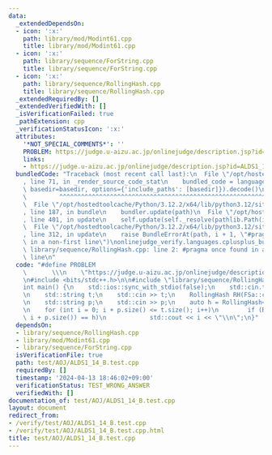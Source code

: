 ```yaml
---
data:
  _extendedDependsOn:
  - icon: ':x:'
    path: library/mod/Modint61.cpp
    title: library/mod/Modint61.cpp
  - icon: ':x:'
    path: library/sequence/ForString.cpp
    title: library/sequence/ForString.cpp
  - icon: ':x:'
    path: library/sequence/RollingHash.cpp
    title: library/sequence/RollingHash.cpp
  _extendedRequiredBy: []
  _extendedVerifiedWith: []
  _isVerificationFailed: true
  _pathExtension: cpp
  _verificationStatusIcon: ':x:'
  attributes:
    '*NOT_SPECIAL_COMMENTS*': ''
    PROBLEM: https://judge.u-aizu.ac.jp/onlinejudge/description.jsp?id=ALDS1_14_B
    links:
    - https://judge.u-aizu.ac.jp/onlinejudge/description.jsp?id=ALDS1_14_B
  bundledCode: "Traceback (most recent call last):\n  File \"/opt/hostedtoolcache/Python/3.12.2/x64/lib/python3.12/site-packages/onlinejudge_verify/documentation/build.py\"\
    , line 71, in _render_source_code_stat\n    bundled_code = language.bundle(stat.path,\
    \ basedir=basedir, options={'include_paths': [basedir]}).decode()\n          \
    \         ^^^^^^^^^^^^^^^^^^^^^^^^^^^^^^^^^^^^^^^^^^^^^^^^^^^^^^^^^^^^^^^^^^^^^^^^^^^^^^^^^\n\
    \  File \"/opt/hostedtoolcache/Python/3.12.2/x64/lib/python3.12/site-packages/onlinejudge_verify/languages/cplusplus.py\"\
    , line 187, in bundle\n    bundler.update(path)\n  File \"/opt/hostedtoolcache/Python/3.12.2/x64/lib/python3.12/site-packages/onlinejudge_verify/languages/cplusplus_bundle.py\"\
    , line 401, in update\n    self.update(self._resolve(pathlib.Path(included), included_from=path))\n\
    \  File \"/opt/hostedtoolcache/Python/3.12.2/x64/lib/python3.12/site-packages/onlinejudge_verify/languages/cplusplus_bundle.py\"\
    , line 312, in update\n    raise BundleErrorAt(path, i + 1, \"#pragma once found\
    \ in a non-first line\")\nonlinejudge_verify.languages.cplusplus_bundle.BundleErrorAt:\
    \ library/sequence/RollingHash.cpp: line 2: #pragma once found in a non-first\
    \ line\n"
  code: "#define PROBLEM                                                         \
    \       \\\n    \"https://judge.u-aizu.ac.jp/onlinejudge/description.jsp?id=ALDS1_14_B\"\
    \n#include <bits/stdc++.h>\n\n#include \"library/sequence/RollingHash.cpp\"\n\n\
    int main() {\n    std::ios::sync_with_stdio(false);\n    std::cin.tie(nullptr);\n\
    \n    std::string t;\n    std::cin >> t;\n    RollingHash RH(FSa::change(t));\n\
    \n    std::string p;\n    std::cin >> p;\n    auto h = RollingHash<char>::full_hash(FSa::change(p));\n\
    \n    for (int i = 0; i + p.size() <= t.size(); i++)\n        if (RH.get_hash(i,\
    \ i + p.size()) == h)\n            std::cout << i << \"\\n\";\n}"
  dependsOn:
  - library/sequence/RollingHash.cpp
  - library/mod/Modint61.cpp
  - library/sequence/ForString.cpp
  isVerificationFile: true
  path: test/AOJ/ALDS1_14_B.test.cpp
  requiredBy: []
  timestamp: '2024-04-13 18:46:02+09:00'
  verificationStatus: TEST_WRONG_ANSWER
  verifiedWith: []
documentation_of: test/AOJ/ALDS1_14_B.test.cpp
layout: document
redirect_from:
- /verify/test/AOJ/ALDS1_14_B.test.cpp
- /verify/test/AOJ/ALDS1_14_B.test.cpp.html
title: test/AOJ/ALDS1_14_B.test.cpp
---
```

